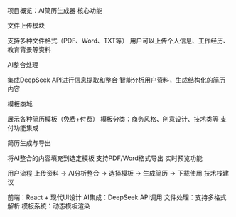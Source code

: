 项目概览：AI简历生成器
核心功能

文件上传模块

支持多种文件格式（PDF、Word、TXT等）
用户可以上传个人信息、工作经历、教育背景等资料


AI整合处理

集成DeepSeek API进行信息提取和整合
智能分析用户资料，生成结构化的简历内容


模板商城

展示各种简历模板（免费+付费）
模板分类：商务风格、创意设计、技术类等
支付功能集成


简历生成与导出

将AI整合的内容填充到选定模板
支持PDF/Word格式导出
实时预览功能



用户流程
上传资料 → AI分析整合 → 选择模板 → 生成简历 → 下载使用
技术栈建议

前端：React + 现代UI设计
AI集成：DeepSeek API调用
文件处理：支持多格式解析
模板系统：动态模板渲染